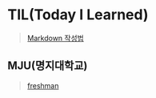 TIL(Today I Learned) 
======================

> [Markdown 작성법](https://gist.github.com/ihoneymon/652be052a0727ad59601)

 MJU(명지대학교)
---------------

> [freshman](https://github.com/LoveYaeMiko/TIL/tree/main/MJU/freshman)
